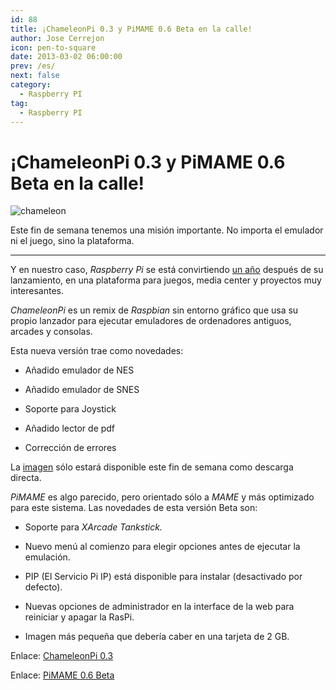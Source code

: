 ```yaml
---
id: 88
title: ¡ChameleonPi 0.3 y PiMAME 0.6 Beta en la calle!
author: Jose Cerrejon
icon: pen-to-square
date: 2013-03-02 06:00:00
prev: /es/
next: false
category:
  - Raspberry PI
tag:
  - Raspberry PI
---
```


# ¡ChameleonPi 0.3 y PiMAME 0.6 Beta en la calle!

![chameleon](/images/chameleon.jpg)

Este fin de semana tenemos una misión importante. No importa el emulador ni el juego, sino la plataforma.

- - -
Y en nuestro caso, *Raspberry Pi* se está convirtiendo [un año](http://www.raspberrypi.org/archives/3375) después de su lanzamiento, en una plataforma para juegos, media center y proyectos muy interesantes.

*ChameleonPi* es un remix de *Raspbian* sin entorno gráfico que usa su propio lanzador para ejecutar emuladores de ordenadores antiguos, arcades y consolas.

Esta nueva versión trae como novedades:

* Añadido emulador de NES

* Añadido emulador de SNES

* Soporte para Joystick

* Añadido lector de pdf

* Corrección de errores

La [imagen](http://chameleon.enging.com/chameleon.v03.img.bz2) sólo estará disponible este fin de semana como descarga directa.

*PiMAME* es algo parecido, pero orientado sólo a *MAME* y más optimizado para este sistema. Las novedades de esta versión Beta son:

* Soporte para *XArcade Tankstick.*

* Nuevo menú al comienzo para elegir opciones antes de ejecutar la emulación.

* PIP (El Servicio Pi IP) está disponible para instalar (desactivado por defecto).

* Nuevas opciones de administrador en la interface de la web para reiniciar y apagar la RasPi.
 
* Imagen más pequeña que debería caber en una tarjeta de 2 GB.

Enlace: [ChameleonPi 0.3](http://chameleon.enging.com/?q=node/68)

Enlace: [PiMAME 0.6 Beta](http://blog.sheasilverman.com/pimame-raspberry-pi-os-download/)